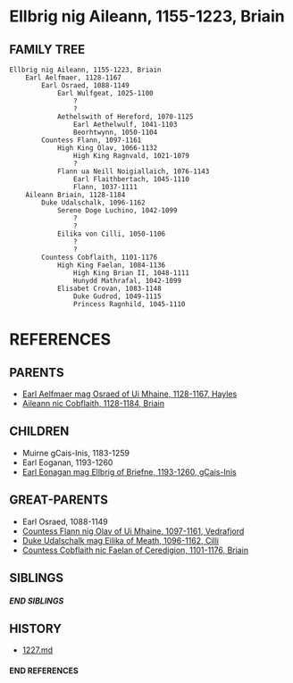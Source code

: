 # Ellbrig nig Aileann, 1155-1223, Briain

## FAMILY TREE 
```
Ellbrig nig Aileann, 1155-1223, Briain
    Earl Aelfmaer, 1128-1167
        Earl Osraed, 1088-1149
            Earl Wulfgeat, 1025-1100
                ?
                ?
            Aethelswith of Hereford, 1070-1125
                Earl Aethelwulf, 1041-1103
                Beorhtwynn, 1050-1104
        Countess Flann, 1097-1161
            High King Olav, 1066-1132
                High King Ragnvald, 1021-1079
                ?
            Flann ua Neill Noigiallaich, 1076-1143
                Earl Flaithbertach, 1045-1110
                Flann, 1037-1111        
    Aileann Briain, 1128-1184
        Duke Udalschalk, 1096-1162
            Serene Doge Luchino, 1042-1099
                ?
                ?
            Eilika von Cilli, 1050-1106
                ?
                ?
        Countess Cobflaith, 1101-1176
            High King Faelan, 1084-1136
                High King Brian II, 1048-1111
                Hunydd Mathrafal, 1042-1099
            Elisabet Crovan, 1083-1148    
                Duke Gudrod, 1049-1115
                Princess Ragnhild, 1045-1110
```


# REFERENCES

## PARENTS 
* [Earl Aelfmaer mag Osraed of Ui Mhaine, 1128-1167, Hayles](p/aelfmaer_mag_osraed_1128.md)
* [Aileann nic Cobflaith, 1128-1184, Briain](p/aileann_nic_cobflaith_1128.md)

## CHILDREN 
* Muirne gCais-Inis, 1183-1259
* Earl Eoganan, 1193-1260
* [Earl Eonagan mag Ellbrig of Briefne, 1193-1260, gCais-Inis](p/eonagan_mag_ellbrig_1193.md)


## GREAT-PARENTS 
* Earl Osraed, 1088-1149
* [Countess Flann nig Olav of Ui Mhaine, 1097-1161, Vedrafjord](p/flann_nig_olav_1097.md)
* [Duke Udalschalk mag Eilika of Meath, 1096-1162, Cilli](p/udalschalk_mag_eilika_1096.md)
* [Countess Cobflaith nic Faelan of Ceredigion, 1101-1176, Briain](p/cobflaith_nic_faelan_1101.md)

## SIBLINGS

##### END SIBLINGS  
## HISTORY
* [1227.md](../h/1227.md)

#### END REFERENCES
